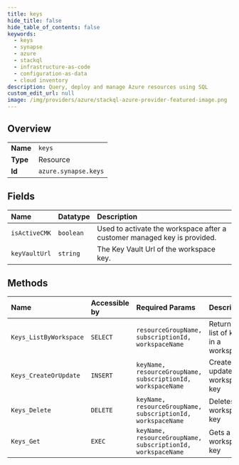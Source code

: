 ```yaml
---
title: keys
hide_title: false
hide_table_of_contents: false
keywords:
  - keys
  - synapse
  - azure    
  - stackql
  - infrastructure-as-code
  - configuration-as-data
  - cloud inventory
description: Query, deploy and manage Azure resources using SQL
custom_edit_url: null
image: /img/providers/azure/stackql-azure-provider-featured-image.png
---
```

  
    

## Overview
<table><tbody>
<tr><td><b>Name</b></td><td><code>keys</code></td></tr>
<tr><td><b>Type</b></td><td>Resource</td></tr>
<tr><td><b>Id</b></td><td><code>azure.synapse.keys</code></td></tr>
</tbody></table>

## Fields
| Name | Datatype | Description |
|:-----|:---------|:------------|
| `isActiveCMK` | `boolean` | Used to activate the workspace after a customer managed key is provided. |
| `keyVaultUrl` | `string` | The Key Vault Url of the workspace key. |
## Methods
| Name | Accessible by | Required Params | Description |
|:-----|:--------------|:----------------|:------------|
| `Keys_ListByWorkspace` | `SELECT` | `resourceGroupName, subscriptionId, workspaceName` | Returns a list of keys in a workspace |
| `Keys_CreateOrUpdate` | `INSERT` | `keyName, resourceGroupName, subscriptionId, workspaceName` | Creates or updates a workspace key |
| `Keys_Delete` | `DELETE` | `keyName, resourceGroupName, subscriptionId, workspaceName` | Deletes a workspace key |
| `Keys_Get` | `EXEC` | `keyName, resourceGroupName, subscriptionId, workspaceName` | Gets a workspace key |
